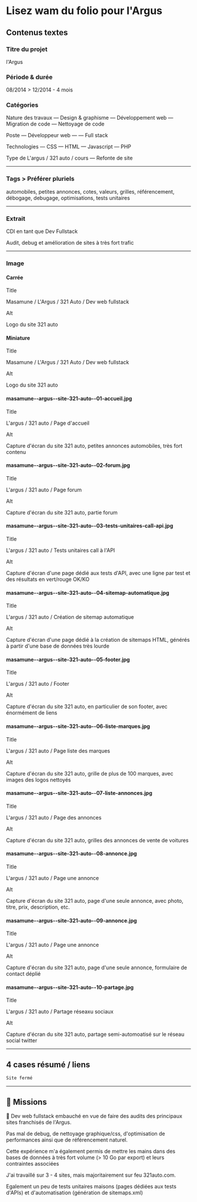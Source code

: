 # Lisez wam du folio pour l'Argus

## Contenus textes

### Titre du projet

l'Argus

### Période & durée

08/2014 > 12/2014 - 4 mois

### Catégories

Nature des travaux
— Design & graphisme
— Développement web
— Migration de code
— Nettoyage de code

Poste
— Développeur web
— — Full stack

Technologies
— CSS
— HTML
— Javascript
— PHP

Type de L'argus / 321 auto / cours
— Refonte de site

---

### Tags > Préférer pluriels

automobiles, petites annonces, cotes, valeurs, grilles, référencement, débogage, debugage, optimisations, tests unitaires

---

### Extrait

CDI en tant que Dev Fullstack

Audit, debug et amélioration de sites à très fort trafic

---

### Image

#### Carrée

Title

Masamune / L'Argus / 321 Auto / Dev web fullstack

Alt

Logo du site 321 auto

#### Miniature

Title

Masamune / L'Argus / 321 Auto / Dev web fullstack

Alt

Logo du site 321 auto

#### masamune--argus--site-321-auto--01-accueil.jpg

Title

L'argus / 321 auto / Page d'accueil

Alt

Capture d'écran du site 321 auto, petites annonces automobiles, très fort contenu

#### masamune--argus--site-321-auto--02-forum.jpg

Title

L'argus / 321 auto / Page forum

Alt

Capture d'écran du site 321 auto, partie forum

#### masamune--argus--site-321-auto--03-tests-unitaires-call-api.jpg

Title

L'argus / 321 auto / Tests unitaires call à l'API

Alt

Capture d'écran d'une page dédié aux tests d'API, avec une ligne par test et des résultats en vert/rouge OK/KO

#### masamune--argus--site-321-auto--04-sitemap-automatique.jpg

Title

L'argus / 321 auto / Création de sitemap automatique

Alt

Capture d'écran d'une page dédié à la création de sitemaps HTML, générés à partir d'une base de données très lourde

#### masamune--argus--site-321-auto--05-footer.jpg

Title

L'argus / 321 auto / Footer

Alt

Capture d'écran du site 321 auto, en particulier de son footer, avec énormément de liens

#### masamune--argus--site-321-auto--06-liste-marques.jpg

Title

L'argus / 321 auto / Page liste des marques

Alt

Capture d'écran du site 321 auto, grille de plus de 100 marques, avec images des logos nettoyés

#### masamune--argus--site-321-auto--07-liste-annonces.jpg

Title

L'argus / 321 auto / Page des annonces

Alt

Capture d'écran du site 321 auto, grilles des annonces de vente de voitures

#### masamune--argus--site-321-auto--08-annonce.jpg

Title

L'argus / 321 auto / Page une annonce

Alt

Capture d'écran du site 321 auto, page d'une seule annonce, avec photo, titre, prix, description, etc.

#### masamune--argus--site-321-auto--09-annonce.jpg

Title

L'argus / 321 auto / Page une annonce

Alt

Capture d'écran du site 321 auto, page d'une seule annonce, formulaire de contact déplié

#### masamune--argus--site-321-auto--10-partage.jpg

Title

L'argus / 321 auto / Partage réseaxu sociaux

Alt

Capture d'écran du site 321 auto, partage semi-automoatisé sur le réseau social twitter

---

## 4 cases résumé / liens

```html
Site fermé
```

---

## 🎯 Missions

👔 Dev web fullstack embauché en vue de faire des audits des principaux sites franchisés de l'Argus.

Pas mal de debug, de nettoyage graphique/css, d'optimisation de performances ainsi que de référencement naturel.

Cette expérience m'a également permis de mettre les mains dans des bases de données à très fort volume (> 10 Go par export) et leurs contraintes associées

J'ai travaillé sur 3 - 4 sites, mais majoritairement sur feu 321auto.com.

Egalement un peu de tests unitaires maisons (pages dédiées aux tests d'APIs) et d'automatisation (génération de sitemaps.xml)
